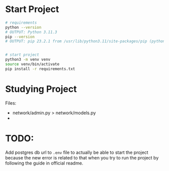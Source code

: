 # Start Project

```bash
# requirements
python --version
# OUTPUT: Python 3.11.3
pip --version
# OUTPUT: pip 23.2.1 from /usr/lib/python3.11/site-packages/pip (python 3.11)


# start project
python3 -m venv venv
source venv/bin/activate
pip install -r requirements.txt
```

# Studying Project

Files:
- network/admin.py > network/models.py
- 

# TODO:

Add postgres db url to `.env` file to actually be able to start the project because the new error is related to that when you try to run the project by following the guide in official readme.